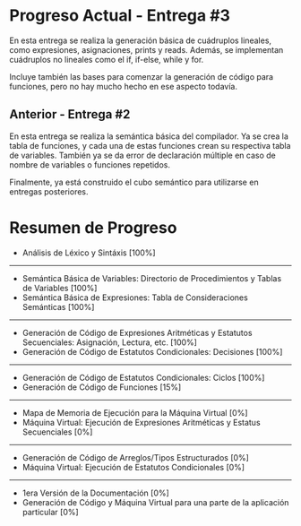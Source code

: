 # Progreso Actual - Entrega #3
En esta entrega se realiza la generación básica de cuádruplos lineales, como
expresiones, asignaciones, prints y reads. Además, se implementan cuádruplos no
lineales como el if, if-else, while y for.

Incluye también las bases para comenzar la generación de código para funciones, 
pero no hay mucho hecho en ese aspecto todavía.

## Anterior - Entrega #2
En esta entrega se realiza la semántica básica del compilador. Ya se crea
la tabla de funciones, y cada una de estas funciones crean su respectiva
tabla de variables. También ya se da error de declaración múltiple en caso
de nombre de variables o funciones repetidos.

Finalmente, ya está construido el cubo semántico para utilizarse en entregas
posteriores.


# Resumen de Progreso
- Análisis de Léxico y Sintáxis [100%]
---
- Semántica Básica de Variables: Directorio de Procedimientos y Tablas de Variables [100%]
- Semántica Básica de Expresiones: Tabla de Consideraciones Semánticas [100%]
---
- Generación de Código de Expresiones Aritméticas y Estatutos Secuenciales: Asignación, Lectura, etc. [100%]
- Generación de Código de Estatutos Condicionales: Decisiones [100%]
---
- Generación de Código de Estatutos Condicionales: Ciclos [100%]
- Generación de Código de Funciones [15%]
---
- Mapa de Memoria de Ejecución para la Máquina Virtual [0%]
- Máquina Virtual: Ejecución de Expresiones Aritméticas y Estatus Secuenciales [0%]
---
- Generación de Código de Arreglos/Tipos Estructurados [0%]
- Máquina Virtual: Ejecución de Estatutos Condicionales [0%]
---
- 1era Versión de la Documentación [0%]
- Generación de Código y Máquina Virtual para una parte de la aplicación particular [0%]